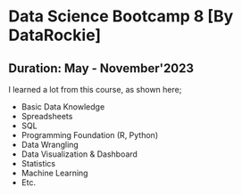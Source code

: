 # Data Science Bootcamp 8 [By DataRockie]
## Duration: May - November'2023

I learned a lot from this course, as shown here;
- Basic Data Knowledge
- Spreadsheets
- SQL
- Programming Foundation (R, Python)
- Data Wrangling
- Data Visualization & Dashboard
- Statistics
- Machine Learning
- Etc.
